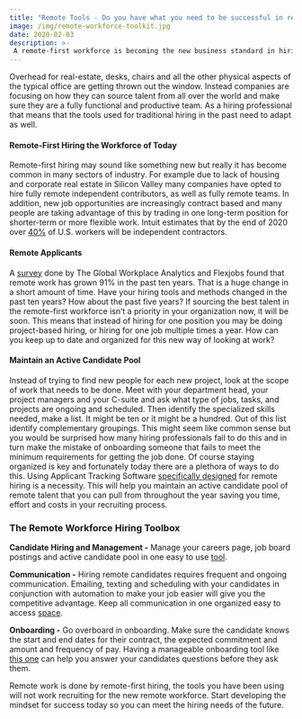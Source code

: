 ```yaml
---
title: "Remote Tools - Do you have what you need to be successful in recruiting a Remote Workforce"
image: /img/remote-workforce-toolkit.jpg
date: 2020-02-03
description: >-
 A remote-first workforce is becoming the new business standard in hiring today.  No longer a bastion for digital nomads or old school coders, as we head into a possible recession companies are streamlining costs.
---
```

Overhead for real-estate, desks, chairs and all the other physical aspects of the typical office are getting thrown out the window.  Instead companies are focusing on how they can source talent from all over the world and make sure they are a fully functional and productive team.  As a hiring professional that means that the tools used for traditional hiring in the past need to adapt as well.

#### Remote-First Hiring the Workforce of Today
Remote-first hiring may sound like something new but really it has become common in many sectors of industry.  For example due to lack of housing and corporate real estate in Silicon Valley many companies have opted to hire fully remote independent contributors, as well as fully remote teams.  In addition, new job opportunities are increasingly contract based and many people are taking advantage of this by trading in one long-term position for shorter-term or more flexible work.  Intuit estimates that by the end of 2020 over [40%](https://http-download.intuit.com/http.intuit/CMO/intuit/futureofsmallbusiness/intuit_2020_report.pdf) of U.S. workers will be independent contractors.

#### Remote Applicants
A [survey](https://www.flexjobs.com/blog/post/flexjobs-gwa-report-remote-growth/) done by The Global Workplace Analytics and Flexjobs found that remote work has grown 91% in the past ten years.  That is a huge change in a short amount of time.  Have your hiring tools and methods changed in the past ten years?  How about the past five years?  If sourcing the best talent in the remote-first workforce isn’t a priority in your organization now, it will be soon.  This means that instead of hiring for one position you may be doing project-based hiring, or hiring for one job multiple times a year.  How can you keep up to date and organized for this new way of looking at work?

#### Maintain an Active Candidate Pool
Instead of trying to find new people for each new project, look at the scope of work that needs to be done.  Meet with your department head, your project managers and your C-suite and ask what type of jobs, tasks, and projects are ongoing and scheduled.  Then identify the specialized skills needed, make a list.  It might be ten or it might be a hundred.  Out of this list identify complementary groupings.  This might seem like common sense but you would be surprised how many hiring professionals fail to do this and in turn make the mistake of onboarding someone that fails to meet the minimum requirements for getting the job done.  Of course staying organized is key and fortunately today there are a plethora of ways to do this.  Using Applicant Tracking Software [specifically designed](/) for remote hiring is a necessity.  This will help you maintain an active candidate pool of remote talent that you can pull from throughout the year saving you time, effort and costs in your recruiting process.

### The Remote Workforce Hiring Toolbox

**Candidate Hiring and Management -** Manage your careers page, job board postings and active candidate pool in one easy to use [tool](/).

**Communication -** Hiring remote candidates requires frequent and ongoing communication.  Emailing, texting and scheduling with your candidates in conjunction with automation to make your job easier will give you the competitive advantage.  Keep all communication in one organized easy to access [space](/).

**Onboarding -** Go overboard in onboarding.  Make sure the candidate knows the start and end dates for their contract, the expected commitment and amount and frequency of pay.  Having a manageable onboarding tool like [this one](https://gusto.com/) can help you answer your candidates questions before they ask them.

Remote work is done by remote-first hiring, the tools you have been using will not work recruiting for the new remote workforce.  Start developing the mindset for success today so you can meet the hiring needs of the future.
